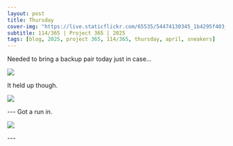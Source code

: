 ```yaml
---
layout: post
title: Thursday
cover-img: "https://live.staticflickr.com/65535/54474130345_1b4295f403_h.jpg"
subtitle: 114/365 | Project 365 | 2025
tags: [blog, 2025, project 365, 114/365, thursday, april, sneakers]
---
```

<style>
  .intro-header.big-img {
    background-position:center; 
  }
</style>
Needed to bring a backup pair today just in case... 
<p class="post-img-wrap">
  <img src="https://live.staticflickr.com/65535/54474130345_1b4295f403_h.jpg">
</p>
It held up though.
<p class="post-img-wrap">
  <img src="https://live.staticflickr.com/65535/54473969714_b7102a8c7e_h.jpg">
</p>
---
Got a run in.
<p class="post-img-wrap">
  <img src="https://live.staticflickr.com/65535/54474478674_67f018b99c_h.jpg">
</p>
---
